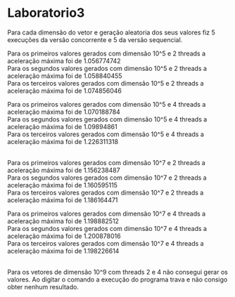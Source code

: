 # Laboratorio3

Para cada dimensão do vetor e geração aleatoria dos seus valores fiz 5 execuções da versão concorrente e 5 da versão sequencial.

Para os primeiros valores gerados com dimensão 10^5 e 2 threads a aceleração máxima foi de 1.056774742<br />
Para os segundos valores gerados com dimensão 10^5 e 2 threads a aceleração máxima foi de 1.058840455<br />
Para os terceiros valores gerados com dimensão 10^5 e 2 threads a aceleração máxima foi de 1.074856046<br />

Para os primeiros valores gerados com dimensão 10^5 e 4 threads a aceleração máxima foi de 1.070188784<br />
Para os segundos valores gerados com dimensão 10^5 e 4 threads a aceleração máxima foi de 1.09894861<br />
Para os terceiros valores gerados com dimensão 10^5 e 4 threads a aceleração máxima foi de 1.226311318<br /><br />


Para os primeiros valores gerados com dimensão 10^7 e 2 threads a aceleração máxima foi de 1.156238487<br />
Para os segundos valores gerados com dimensão 10^7 e 2 threads a aceleração máxima foi de 1.160595115<br />
Para os terceiros valores gerados com dimensão 10^7 e 2 threads a aceleração máxima foi de 1.186164471<br />

Para os primeiros valores gerados com dimensão 10^7 e 4 threads a aceleração máxima foi de 1.198882512<br />
Para os segundos valores gerados com dimensão 10^7 e 4 threads a aceleração máxima foi de 1.200878016<br />
Para os terceiros valores gerados com dimensão 10^7 e 4 threads a aceleração máxima foi de 1.198226614<br /><br />


Para os vetores de dimensão 10^9 com threads 2 e 4 não consegui gerar os valores. Ao digitar o comando a execução do programa trava e não consigo obter nenhum resultado.
